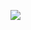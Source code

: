 ![](https://github-readme-stats.vercel.app/api/top-langs/?username=mrjamy&layout=compact&theme=dracula&hide=&langs_count=10)
